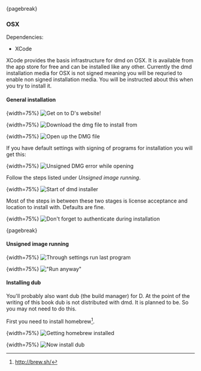 {pagebreak}

### OSX
Dependencies:

- XCode

XCode provides the basis infrastructure for dmd on OSX. It is available from the app store for free and can be installed like any other.
Currently the dmd installation media for OSX is not signed meaning you will be requried to enable non signed installation media. You will be instructed about this when you try to install it.


#### General installation

{width=75%}
![Get on to D's website!](images/gettingStarted/osx/1.png)

{width=75%}
![Download the dmg file to install from](images/gettingStarted/osx/2.png)

{width=75%}
![Open up the DMG file](images/gettingStarted/osx/3.png)

If you have default settings with signing of programs for installation you will get this:

{width=75%}
![Unsigned DMG error while opening](images/gettingStarted/osx/4.png)

Follow the steps listed under *Unsigned image running*.

{width=75%}
![Start of dmd installer](images/gettingStarted/osx/5.png)

Most of the steps in between these two stages is license acceptance and location to install with. Defaults are fine.

{width=75%}
![Don't forget to authenticate during installation](images/gettingStarted/osx/5-1.png)

{pagebreak}
#### Unsigned image running

{width=75%}
![Through settings run last program](images/gettingStarted/osx/4-1.png)

{width=75%}
!["Run anyway"](images/gettingStarted/osx/4-2.png)

#### Installing dub
You'll probably also want dub (the build manager) for D. At the point of the writing of this book dub is not distributed with dmd. It is planned to be. So you may not need to do this.

First you need to install homebrew[^HomeBrewSite].

{width=75%}
![Getting homebrew installed](images/gettingStarted/osx/6.png)

{width=75%}
![Now install dub](images/gettingStarted/osx/6-1.png)

[^HomeBrewSite]: http://brew.sh/